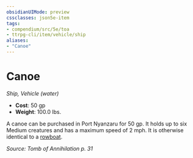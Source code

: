 ```yaml
---
obsidianUIMode: preview
cssclasses: json5e-item
tags:
- compendium/src/5e/toa
- ttrpg-cli/item/vehicle/ship
aliases: 
- "Canoe"
---
```

# Canoe
*Ship, Vehicle (water)*  

- **Cost**: 50 gp
- **Weight**: 100.0 lbs.

A canoe can be purchased in Port Nyanzaru for 50 gp. It holds up to six Medium creatures and has a maximum speed of 2 mph. It is otherwise identical to a [rowboat](/3-Mechanics/CLI/items/rowboat.md).

*Source: Tomb of Annihilation p. 31*